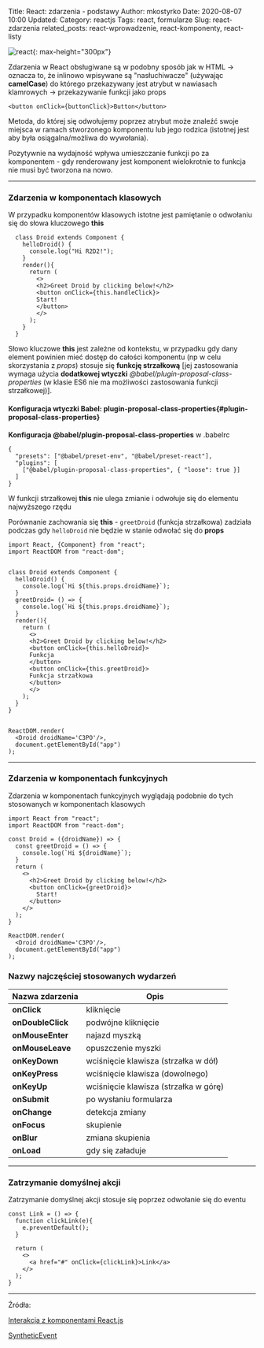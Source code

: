 Title: React: zdarzenia - podstawy
Author: mkostyrko
Date: 2020-08-07 10:00
Updated:
Category: reactjs
Tags: react, formularze
Slug: react-zdarzenia
related_posts: react-wprowadzenie, react-komponenty, react-listy

![react](https://i0.wp.com/css-tricks.com/wp-content/uploads/2018/08/react-events.png){: max-height="300px"}

Zdarzenia w React obsługiwane są  w podobny sposób jak w HTML -> oznacza to, że inlinowo wpisywane są "nasłuchiwacze" (używając **camelCase**) do którego przekazywany jest atrybut w nawiasach klamrowych -> przekazywanie funkcji jako props

    <button onClick={buttonClick}>Button</button>

Metoda, do której się odwołujemy poprzez atrybut może znaleźć swoje miejsca w ramach stworzonego komponentu lub jego rodzica (istotnej jest aby była osiągalna/możliwa do wywołania).

Pozytywnie na wydajność wpływa umieszczanie funkcji po za komponentem - gdy renderowany jest komponent wielokrotnie to funkcja nie musi być tworzona na nowo.

---

### Zdarzenia w komponentach klasowych 

W przypadku komponentów klasowych istotne jest pamiętanie o odwołaniu się do słowa kluczowego **this**


      class Droid extends Component {
        helloDroid() {
          console.log("Hi R2D2!");
        }
        render(){
          return (
            <>
            <h2>Greet Droid by clicking below!</h2>
            <button onClick={this.handleClick}>
            Start!
            </button>
            </>
          );
        }
      }


Słowo kluczowe **this** jest zależne od kontekstu, w przypadku gdy dany element powinien mieć dostęp do całości komponentu (np w celu skorzystania z *props*) stosuje się **funkcję strzałkową** [jej zastosowania wymaga użycia **dodatkowej wtyczki** *@babel/plugin-proposal-class-properties* (w klasie ES6 nie ma możliwości zastosowania funkcji strzałkowej)].

#### Konfiguracja wtyczki Babel: plugin-proposal-class-properties{#plugin-proposal-class-properties}

**Konfiguracja @babel/plugin-proposal-class-properties** w .babelrc 

    {
      "presets": ["@babel/preset-env", "@babel/preset-react"],
      "plugins": [
        ["@babel/plugin-proposal-class-properties", { "loose": true }]
      ]
    }


W funkcji strzałkowej **this** nie ulega zmianie i odwołuje się do elementu najwyższego rzędu


Porównanie zachowania się **this** - `greetDroid` (funkcja strzałkowa) zadziała podczas gdy `helloDroid` nie będzie w stanie odwołać się do **props**


    import React, {Component} from "react";
    import ReactDOM from "react-dom";


    class Droid extends Component {
      helloDroid() {
        console.log(`Hi ${this.props.droidName}`);
      }
      greetDroid= () => {
        console.log(`Hi ${this.props.droidName}`);
      }
      render(){
        return (
          <>
          <h2>Greet Droid by clicking below!</h2>
          <button onClick={this.helloDroid}>
          Funkcja
          </button>
          <button onClick={this.greetDroid}>
          Funkcja strzałkowa
          </button>
          </>
        );
      }
    }


    ReactDOM.render(
      <Droid droidName='C3PO'/>,
      document.getElementById("app")
    );   

---

### Zdarzenia w komponentach funkcyjnych

Zdarzenia w komponentach funkcyjnych wyglądają podobnie do tych stosowanych w komponentach klasowych


    import React from "react";
    import ReactDOM from "react-dom";

    const Droid = ({droidName}) => {
      const greetDroid = () => {
        console.log(`Hi ${droidName}`);
      }
      return (
        <>
          <h2>Greet Droid by clicking below!</h2>
          <button onClick={greetDroid}>
            Start!
          </button>
        </>
      );
    }

    ReactDOM.render(
      <Droid droidName='C3PO'/>,
      document.getElementById("app")
    );

### Nazwy najczęściej stosowanych wydarzeń

| Nazwa zdarzenia | Opis | 
|---|---|
| **onClick** | kliknięcie |
|**onDoubleClick**|podwójne kliknięcie|
|**onMouseEnter**| najazd myszką |
|**onMouseLeave**| opuszczenie myszki |
|**onKeyDown**| wciśnięcie klawisza (strzałka w dół) |
|**onKeyPress**| wciśnięcie klawisza (dowolnego) |
|**onKeyUp**| wciśnięcie klawisza (strzałka w górę)|
|**onSubmit**| po wysłaniu formularza|
|**onChange**| detekcja zmiany|
|**onFocus**| skupienie|
|**onBlur**| zmiana skupienia|
|**onLoad**| gdy się załaduje|


---

### Zatrzymanie domyślnej akcji

Zatrzymanie domyślnej akcji stosuje się poprzez odwołanie się do eventu


    const Link = () => {
      function clickLink(e){
        e.preventDefault();
      }

      return (
        <>
          <a href="#" onClick={clickLink}>Link</a>
        </>
      );
    }


---

Źródła:

[Interakcja z komponentami React.js](https://typeofweb.com/interakcja-komponentami-react-js/)

[SyntheticEvent](https://pl.reactjs.org/docs/events.html)


